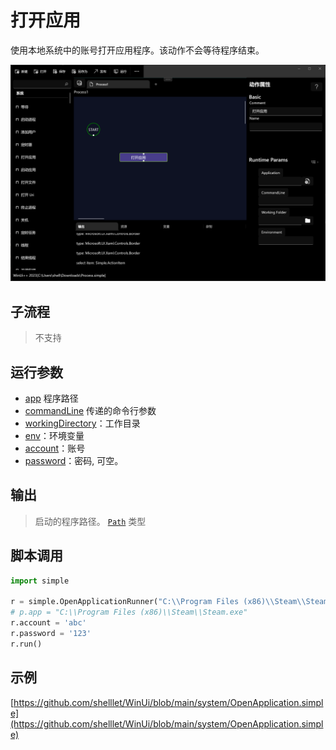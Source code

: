 # 打开应用 
使用本地系统中的账号打开应用程序。该动作不会等待程序结束。

![LoginApplication](./images/06.png ':size=90%')


## 子流程

> 不支持

## 运行参数

* [app](../../types/Path.md) 程序路径
* [commandLine](../../types/String.md) 传递的命令行参数
* [workingDirectory](../../types/Path.md)：工作目录
* [env](../../types/String.md)：环境变量
* [account](../../types/String.md)：账号
* [password](../../types/String.md)：密码, 可空。
  

## 输出

> 启动的程序路径。 [`Path`](../../types/Path.md) 类型


## 脚本调用

```python
import simple

r = simple.OpenApplicationRunner("C:\\Program Files (x86)\\Steam\\Steam.exe")
# p.app = "C:\\Program Files (x86)\\Steam\\Steam.exe"
r.account = 'abc'
r.password = '123'
r.run()
```

## 示例

[https://github.com/shelllet/WinUi/blob/main/system/OpenApplication.simple](https://github.com/shelllet/WinUi/blob/main/system/OpenApplication.simple)
